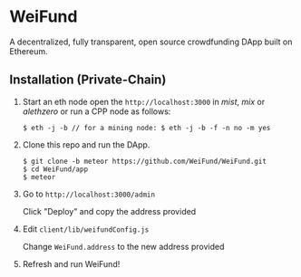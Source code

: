 # WeiFund

A decentralized, fully transparent, open source crowdfunding DApp built on Ethereum.

## <a name="installation"></a> Installation (Private-Chain)

1. Start an eth node open the `http://localhost:3000` in *mist*, *mix* or *alethzero* or run a CPP node as follows:

    ```
    $ eth -j -b // for a mining node: $ eth -j -b -f -n no -m yes
    ```

2. Clone this repo and run the DApp.
   
    ```
    $ git clone -b meteor https://github.com/WeiFund/WeiFund.git
    $ cd WeiFund/app
    $ meteor
    ```

3. Go to `http://localhost:3000/admin`

    Click "Deploy" and copy the address provided

4. Edit `client/lib/weifundConfig.js`

    Change `WeiFund.address` to the new address provided

5. Refresh and run WeiFund!
